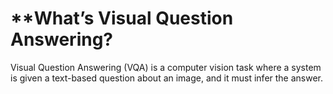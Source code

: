 # **What’s Visual Question Answering?

Visual Question Answering (VQA) is a computer vision task where 
a system is given a text-based question about an image, 
and it must infer the answer.
